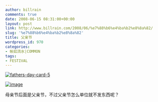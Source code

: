 ```yaml
---
author: billrain
comments: true
date: 2008-06-15 08:31:00+00:00
layout: post
link: http://www.billrain.com/2008/06/%e7%88%b6%e4%ba%b2%e8%8a%82/
slug: '%e7%88%b6%e4%ba%b2%e8%8a%82'
title: 父亲节
wordpress_id: 970
categories:
- 帐如流水|COMMON
tags:
- FESTIVAL
---
```


[![fathers-day-card-5](http://www.billrain.com/wp-content/uploads/2008/06/fathers-day-card-5-thumb.jpg)](http://www.billrain.com/wp-content/uploads/2008/06/fathers-day-card-5.jpg)

[![image](http://www.billrain.com/wp-content/uploads/2008/06/image-thumb.png)](http://www.billrain.com/wp-content/uploads/2008/06/image.png)

母亲节后面是父亲节，不过父亲节怎么单位就不发东西呢？
